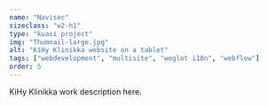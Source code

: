```yaml
---
name: "Navisec"
sizeclass: "w2-h1"
type: "kuasi project"
img: "Thumnail-large.jpg"
alt: "KiHy Klinikka website on a tablet"
tags: ["webdevelopment", "multisite", "weglot i18n", "webflow"]
order: 5
---
```


KiHy Klinikka work description here.
